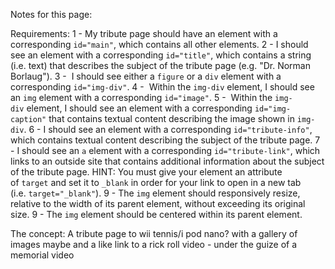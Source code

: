 Notes for this page:

Requirements:
1 - My tribute page should have an element with a corresponding `id="main"`, which contains all other elements.
2 - I should see an element with a corresponding `id="title"`, which contains a string (i.e. text) that describes the subject of the tribute page (e.g. "Dr. Norman Borlaug").
3 -  I should see either a `figure` or a `div` element with a corresponding `id="img-div"`.
4 -  Within the `img-div` element, I should see an `img` element with a corresponding `id="image"`.
5 -  Within the `img-div` element, I should see an element with a corresponding `id="img-caption"` that contains textual content describing the image shown in `img-div`.
6 - I should see an element with a corresponding `id="tribute-info"`, which contains textual content describing the subject of the tribute page.
7 - I should see an `a` element with a corresponding `id="tribute-link"`, which links to an outside site that contains additional information about the subject of the tribute page. HINT: You must give your element an attribute of `target` and set it to `_blank` in order for your link to open in a new tab (i.e. `target="_blank"`).
9 - The `img` element should responsively resize, relative to the width of its parent element, without exceeding its original size.
9 - The `img` element should be centered within its parent element.

The concept:
A tribute page to wii tennis/i pod nano?
with  a gallery of images maybe and a like link to a rick roll video - under the guize of a memorial video